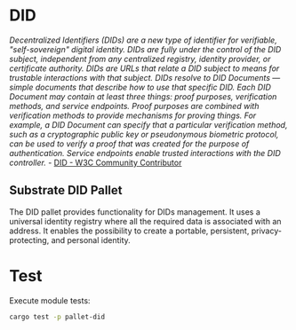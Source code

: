 # DID

_Decentralized Identifiers (DIDs) are a new type of identifier for verifiable, "self-sovereign" digital identity. DIDs are fully under the control of the DID subject, independent from any centralized registry, identity provider, or certificate authority. DIDs are URLs that relate a DID subject to means for trustable interactions with that subject. DIDs resolve to DID Documents — simple documents that describe how to use that specific DID. Each DID Document may contain at least three things: proof purposes, verification methods, and service endpoints. Proof purposes are combined with verification methods to provide mechanisms for proving things. For example, a DID Document can specify that a particular verification method, such as a cryptographic public key or pseudonymous biometric protocol, can be used to verify a proof that was created for the purpose of authentication. Service endpoints enable trusted interactions with the DID controller._  -  [DID - W3C Community Contributor](https://w3c-ccg.github.io/did-spec/)

## Substrate DID Pallet

The DID pallet provides functionality for DIDs management. It uses a universal identity registry where all the required data is associated with an address. It enables the possibility to create a portable, persistent,  privacy-protecting, and personal identity.

# Test

Execute module tests:

```bash
cargo test -p pallet-did
```
